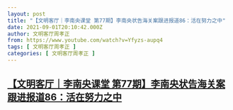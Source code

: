 ```yaml
---
layout: post
title: "【文明客厅｜李南央课堂 第77期】李南央状告海关案跟进报道86：活在努力之中"
date: 2021-09-01T20:10:42.000Z
author: 文明客厅周孝正
from: https://www.youtube.com/watch?v=Yfyzs-aupq4
tags: [ 文明客厅周孝正 ]
categories: [ 文明客厅周孝正 ]
---
```

<!--1630527042000-->
[【文明客厅｜李南央课堂 第77期】李南央状告海关案跟进报道86：活在努力之中](https://www.youtube.com/watch?v=Yfyzs-aupq4)
------

<div>

</div>
